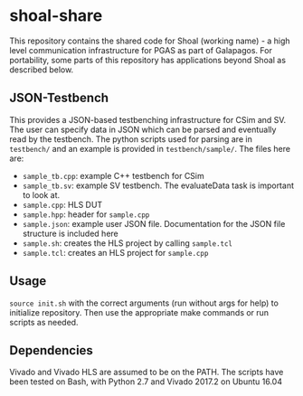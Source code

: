 # shoal-share

This repository contains the shared code for Shoal (working name) - a high level communication  infrastructure for PGAS as part of Galapagos. For portability, some parts of this repository has applications beyond Shoal as described below.

## JSON-Testbench
This provides a JSON-based testbenching infrastructure for CSim and SV. The user can specify data in JSON which can be parsed and eventually read by the testbench. The python scripts used for parsing are in ``testbench/`` and an example is provided in ``testbench/sample/``. The files here are:
* ``sample_tb.cpp``: example C++ testbench for CSim
* ``sample_tb.sv``: example SV testbench. The evaluateData task is important to look at.
* ``sample.cpp``: HLS DUT
* ``sample.hpp``: header for ``sample.cpp``
* ``sample.json``: example user JSON file. Documentation for the JSON file structure is included here
* ``sample.sh``: creates the HLS project by calling ``sample.tcl``
* ``sample.tcl``: creates an HLS project for ``sample.cpp``

## Usage
``source init.sh`` with the correct arguments (run without args for help) to initialize repository. Then use the appropriate make commands or run scripts as needed.

## Dependencies

Vivado and Vivado HLS are assumed to be on the PATH. The scripts have been tested on Bash, with Python 2.7 and Vivado 2017.2 on Ubuntu 16.04